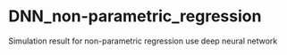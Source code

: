 # DNN_non-parametric_regression
Simulation result for non-parametric regression use deep neural network

